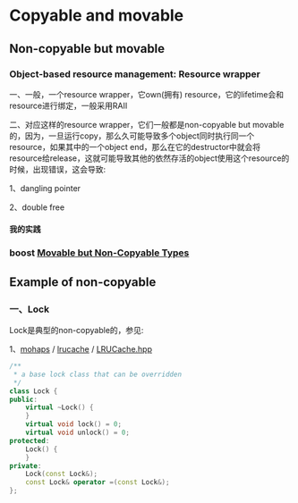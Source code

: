 # Copyable and movable

## Non-copyable but movable

### Object-based resource management: Resource wrapper

一、一般，一个resource wrapper，它own(拥有) resource，它的lifetime会和resource进行绑定，一般采用RAII

二、对应这样的resource wrapper，它们一般都是non-copyable but movable的，因为，一旦运行copy，那么久可能导致多个object同时执行同一个resource，如果其中的一个object end，那么在它的destructor中就会将resource给release，这就可能导致其他的依然存活的object使用这个resource的时候，出现错误，这会导致:

1、dangling pointer

2、double free

#### 我的实践



### boost [Movable but Non-Copyable Types](http://cs.swan.ac.uk/~csoliver/ok-sat-library/internet_html/doc/doc/Boost/1_53_0/doc/html/move/movable_only_classes.html)



## Example of non-copyable



### 一、Lock

Lock是典型的non-copyable的，参见: 

1、[mohaps](https://github.com/mohaps) / [lrucache](https://github.com/mohaps/lrucache) / [LRUCache.hpp](https://github.com/mohaps/lrucache/blob/master/LRUCache.hpp)

```C++
/**
 * a base lock class that can be overridden
 */
class Lock {
public:
	virtual ~Lock() {
	}
	virtual void lock() = 0;
	virtual void unlock() = 0;
protected:
	Lock() {
	}
private:
	Lock(const Lock&);
	const Lock& operator =(const Lock&);
};
```



